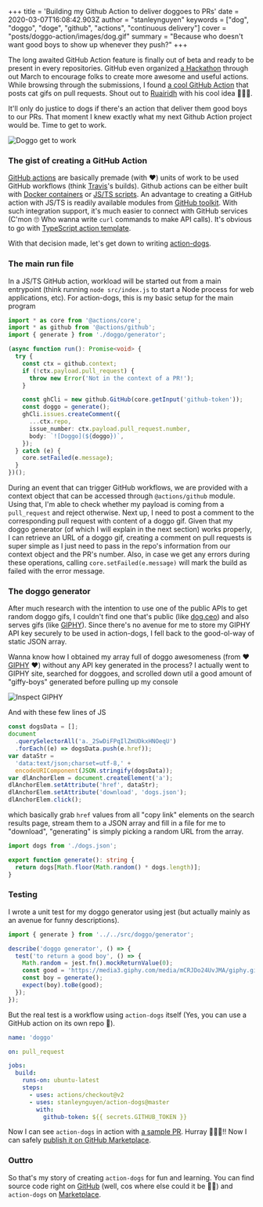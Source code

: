 +++
title = 'Building my Github Action to deliver doggoes to PRs'
date = 2020-03-07T16:08:42.903Z
author = "stanleynguyen"
keywords = ["dog", "doggo", "doge", "github", "actions", "continuous delivery"]
cover = "posts/doggo-action/images/dog.gif"
summary = "Because who doesn't want good boys to show up whenever they push?"
+++

The long awaited GitHub Action feature is finally out of beta and ready to be present
in every repositories. GitHub even organized [a Hackathon](https://githubhackathon.com)
through out March to encourage folks to create more awesome and useful actions.
While browsing through the submissions, I found [a cool GitHub Action](https://github.com/ruairidhwm/action-cats)
that posts cat gifs on pull requests. Shout out to [Ruairidh](https://ruairidh.dev) with his cool
idea 👏👏👏.

It'll only do justice to dogs if there's an action that deliver them
good boys to our PRs. That moment I knew exactly what my next Github Action project would be. Time to get to work.

![Doggo get to work](/posts/doggo-action/images/get2work.gif)

### The gist of creating a GitHub Action

[GitHub actions](https://help.github.com/en/actions/getting-started-with-github-actions/about-github-actions)
are basically premade (with ❤️) units of work to be used GitHub workflows (think [Travis](https://travis-ci.org/)'s builds).
Github actions can be either built with [Docker containers](https://help.github.com/en/actions/building-actions/creating-a-docker-container-action)
or [JS/TS scripts](https://help.github.com/en/actions/building-actions/creating-a-javascript-action).
An advantage to creating a GitHub action with JS/TS is readily available modules
from [GitHub toolkit](https://github.com/actions/toolkit). With such integration
support, it's much easier to connect with GitHub services (C'mon 🙄 Who wanna write
`curl` commands to make API calls). It's obvious to go with [TypeScript action template](https://github.com/actions/typescript-action).

With that decision made, let's get down to writing [action-dogs](https://github.com/stanleynguyen/action-dogs).

### The main run file

In a JS/TS GitHub action, workload will be started out from a main entrypoint (think
running `node src/index.js` to start a Node process for web applications, etc).
For action-dogs, this is my basic setup for the main program

```typescript
import * as core from '@actions/core';
import * as github from '@actions/github';
import { generate } from './doggo/generator';

(async function run(): Promise<void> {
  try {
    const ctx = github.context;
    if (!ctx.payload.pull_request) {
      throw new Error('Not in the context of a PR!');
    }

    const ghCli = new github.GitHub(core.getInput('github-token'));
    const doggo = generate();
    ghCli.issues.createComment({
      ...ctx.repo,
      issue_number: ctx.payload.pull_request.number,
      body: `![Doggo](${doggo})`,
    });
  } catch (e) {
    core.setFailed(e.message);
  }
})();
```

During an event that can trigger GitHub workflows, we are provided with a context
object that can be accessed through `@actions/github` module. Using that, I'm able
to check whether my payload is coming from a `pull_request` and reject otherwise.
Next up, I need to post a comment to the corresponding pull request with content
of a doggo gif. Given that my doggo generator (of which I will explain in the
next section) works properly, I can retrieve an URL of a doggo gif, creating a
comment on pull requests is super simple as I just need to pass in the repo's information
from our context object and the PR's number. Also, in case we get any errors during
these operations, calling `core.setFailed(e.message)` will mark the build as failed
with the error message.

### The doggo generator

After much research with the intention to use one of the public APIs to get random
doggo gifs, I couldn't find one that's public (like [dog.ceo](https://dog.ceo))
and also serves gifs (like [GIPHY](https://giphy.com)). Since there's no avenue
for me to store my GIPHY API key securely to be used in action-dogs, I fell back
to the good-ol-way of static JSON array.

Wanna know how I obtained my array full of doggo awesomeness (from ❤️ [GIPHY](https://giphy.com) ❤️) without any API key generated in the process?
I actually went to GIPHY site, searched for doggoes, and scrolled down util a good
amount of "giffy-boys" generated before pulling up my console

![Inspect GIPHY](/posts/doggo-action/images/inspect.png)

And with these few lines of JS

```js
const dogsData = [];
document
  .querySelectorAll('a._2SwDiFPqIlZmUDkxHNOeqU')
  .forEach((e) => dogsData.push(e.href));
var dataStr =
  'data:text/json;charset=utf-8,' +
  encodeURIComponent(JSON.stringify(dogsData));
var dlAnchorElem = document.createElement('a');
dlAnchorElem.setAttribute('href', dataStr);
dlAnchorElem.setAttribute('download', 'dogs.json');
dlAnchorElem.click();
```

which basically grab `href` values from all "copy link" elements on the search
results page, stream them to a JSON array and fill in a file for me to "download", "generating" is simply picking a random URL from the array.

```typescript
import dogs from './dogs.json';

export function generate(): string {
  return dogs[Math.floor(Math.random() * dogs.length)];
}
```

### Testing

I wrote a unit test for my doggo generator using jest (but actually mainly as an avenue for
funny descriptions).

```ts
import { generate } from '../../src/doggo/generator';

describe('doggo generator', () => {
  test('to return a good boy', () => {
    Math.random = jest.fn().mockReturnValue(0);
    const good = 'https://media3.giphy.com/media/mCRJDo24UvJMA/giphy.gif';
    const boy = generate();
    expect(boy).toBe(good);
  });
});
```

But the real test is a workflow using `action-dogs` itself (Yes, you can use
a GitHub action on its own repo 🤯).

```yaml
name: 'doggo'

on: pull_request

jobs:
  build:
    runs-on: ubuntu-latest
    steps:
      - uses: actions/checkout@v2
      - uses: stanleynguyen/action-dogs@master
        with:
          github-token: ${{ secrets.GITHUB_TOKEN }}
```

Now I can see `action-dogs` in action with [a sample PR](https://github.com/stanleynguyen/action-dogs/pull/1). Hurray 🙌🙌🙌!! Now I can safely [publish it on GitHub Marketplace](https://help.github.com/en/actions/building-actions/publishing-actions-in-github-marketplace).

### Outtro

So that's my story of creating `action-dogs` for fun and learning. You can find
source code right on [GitHub](https://github.com/stanleynguyen/action-dogs) (well,
cos where else could it be 🤷‍♂️) and `action-dogs` on [Marketplace](https://github.com/marketplace/actions/action-dogs).
